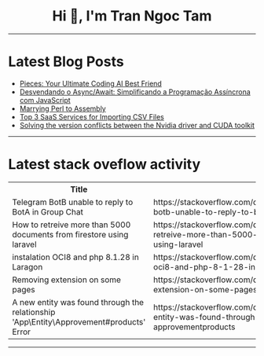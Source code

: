 <h1 align="center">Hi 👋, I'm Tran Ngoc Tam</h1>

---

# Latest Blog Posts 
<!-- BLOG-POST-LIST:START -->
- [Pieces: Your Ultimate Coding AI Best Friend](https://dev.to/cbid2/pieces-your-ultimate-coding-ai-best-friend-6me)
- [Desvendando o Async/Await: Simplificando a Programação Assíncrona com JavaScript](https://dev.to/gabrielteixeira44/desvendando-o-asyncawait-simplificando-a-programacao-assincrona-e0c)
- [Marrying Perl to Assembly](https://dev.to/chrisarg/marrying-perl-to-assembly-91m)
- [Top 3 SaaS Services for Importing CSV Files](https://dev.to/developerpartners/top-3-saas-services-for-importing-csv-files-gjn)
- [Solving the version conflicts between the Nvidia driver and CUDA toolkit](https://dev.to/moseo/solving-the-version-conflicts-between-the-nvidia-driver-and-cuda-toolkit-2n2)
<!-- BLOG-POST-LIST:END -->

---

# Latest stack oveflow activity
<table>
  <tr><th>Title</th><th>Link</th></tr>
  <!-- STACKOVERFLOW:START --><tr><td>Telegram BotB unable to reply to BotA in Group Chat</td><td>https://stackoverflow.com/questions/78708557/telegram-botb-unable-to-reply-to-bota-in-group-chat</td></tr><tr><td>How to retreive more than 5000 documents from firestore using laravel</td><td>https://stackoverflow.com/questions/78708417/how-to-retreive-more-than-5000-documents-from-firestore-using-laravel</td></tr><tr><td>instalation OCI8 and php 8.1.28 in Laragon</td><td>https://stackoverflow.com/questions/78708341/instalation-oci8-and-php-8-1-28-in-laragon</td></tr><tr><td>Removing extension on some pages</td><td>https://stackoverflow.com/questions/78708209/removing-extension-on-some-pages</td></tr><tr><td>A new entity was found through the relationship &#39;App\Entity\Approvement#products&#39; Error</td><td>https://stackoverflow.com/questions/78708114/a-new-entity-was-found-through-the-relationship-app-entity-approvementproducts</td></tr><!-- STACKOVERFLOW:END -->
</table>

---


